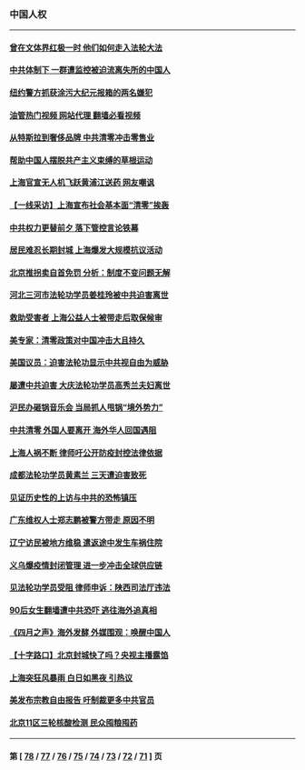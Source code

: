 ### 中国人权
---
#### [曾在文体界红极一时 他们如何走入法轮大法](../../pages/ncid278/n13725670.md?05040045) 
#### [中共体制下 一群遭监控被迫流离失所的中国人](../../pages/ncid278/n13725531.md?05040045) 
#### [纽约警方抓获涂污大纪元报箱的两名嫌犯](../../pages/ncid278/n13725794.md?05040045) 
#### [油管热门视频 网站代理 翻墙必看视频](http://209.222.30.114:81/youtube.html?05040045)
#### [从特斯拉到奢侈品牌 中共清零冲击零售业](../../pages/ncid278/n13725698.md?05040045) 
#### [帮助中国人摆脱共产主义束缚的草根运动](../../pages/ncid278/n13725532.md?05040045) 
#### [上海官宣无人机飞跃黄浦江送药 网友嘲讽](../../pages/ncid278/n13725468.md?05040045) 
#### [【一线采访】上海宣布社会基本面“清零”挨轰](../../pages/ncid278/n13724972.md?05040045) 
#### [中共权力更替前夕 落下管控言论铁幕](../../pages/ncid278/n13724847.md?05040045) 
#### [居民难忍长期封城 上海爆发大规模抗议活动](../../pages/ncid278/n13724894.md?05040045) 
#### [北京推拐卖自首免罚 分析：制度不变问题无解](../../pages/ncid278/n13724829.md?05040045) 
#### [河北三河市法轮功学员姜桂玲被中共迫害离世](../../pages/ncid278/n13724089.md?05040045) 
#### [救助受害者 上海公益人士被带走后取保候审](../../pages/ncid278/n13724604.md?05040045) 
#### [美专家：清零政策对中国冲击大且持久](../../pages/ncid278/n13724236.md?05040045) 
#### [美国议员：迫害法轮功显示中共视自由为威胁](../../pages/ncid278/n13724087.md?05040045) 
#### [屡遭中共迫害 大庆法轮功学员高秀兰夫妇离世](../../pages/ncid278/n13723307.md?05040045) 
#### [沪民办砸锅音乐会 当局抓人甩锅“境外势力”](../../pages/ncid278/n13723970.md?05040045) 
#### [中共清零 外国人要离开 海外华人回国遇阻](../../pages/ncid278/n13723475.md?05040045) 
#### [上海人祸不断 律师吁公开防疫封控法律依据](../../pages/ncid278/n13723309.md?05040045) 
#### [成都法轮功学员黄素兰 三天遭迫害致死](../../pages/ncid278/n13722817.md?05040045) 
#### [见证历史性的上访与中共的恐怖镇压](../../pages/ncid278/n13722520.md?05040045) 
#### [广东维权人士郑志鹏被警方带走 原因不明](../../pages/ncid278/n13722307.md?05040045) 
#### [辽宁访民被地方维稳 遣返途中发生车祸住院](../../pages/ncid278/n13722112.md?05040045) 
#### [义乌爆疫情封闭管理 进一步冲击全球供应链](../../pages/ncid278/n13721924.md?05040045) 
#### [见法轮功学员受阻 律师申诉：陕西司法厅违法](../../pages/ncid278/n13720981.md?05040045) 
#### [90后女生翻墙遭中共恐吓 逃往海外追真相](../../pages/ncid278/n13721416.md?05040045) 
#### [《四月之声》海外发酵 外媒围观：唤醒中国人](../../pages/ncid278/n13720982.md?05040045) 
#### [【十字路口】北京封城快了吗？央视主播露馅](../../pages/ncid278/n13721080.md?05040045) 
#### [上海突狂风暴雨 白日如黑夜 引热议](../../pages/ncid278/n13720618.md?05040045) 
#### [美发布宗教自由报告 吁制裁更多中共官员](../../pages/ncid278/n13720670.md?05040045) 
#### [北京11区三轮核酸检测 民众囤粮囤药](../../pages/ncid278/n13720207.md?05040045) 

---
#### 第 [ [78](./78.md?05040045) / [77](./77.md?05040045) / [76](./76.md?05040045) / [75](./75.md?05040045) / [74](./74.md?05040045) / [73](./73.md?05040045) / [72](./72.md?05040045) / [71](./71.md?05040045) ] 页
